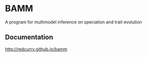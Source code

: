 BAMM
====

A program for multimodel inference on speciation and trait evolution


Documentation
-------------

http://redcurry.github.io/bamm
